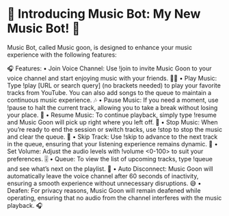 # 🎉 Introducing Music Bot: My New Music Bot! 🎉

Music Bot, called Music goon, is designed to enhance your music experience with the following features:

🎧 Features:
	•	Join Voice Channel: Use !join to invite Music Goon to your voice channel and start enjoying music with your friends. 🕺💃
	•	Play Music: Type !play [URL or search query] (no brackets needed) to play your favorite tracks from YouTube. You can also add songs to 
     the queue to maintain a continuous music experience. 🎶
	•	Pause Music: If you need a moment, use !pause to halt the current track, allowing you to take a break without losing your place. 🍕
	•	Resume Music: To continue playback, simply type !resume and Music Goon will pick up right where you left off. 🔄
	•	Stop Music: When you’re ready to end the session or switch tracks, use !stop to stop the music and clear the queue. 👋
	•	Skip Track: Use !skip to advance to the next track in the queue, ensuring that your listening experience remains dynamic. 🚀
	•	Set Volume: Adjust the audio levels with !volume <0-100> to suit your preferences. 🎚️
	•	Queue: To view the list of upcoming tracks, type !queue and see what’s next on the playlist. 🎼
	•	Auto Disconnect: Music Goon will automatically leave the voice channel after 60 seconds of inactivity, ensuring a smooth experience 
    without unnecessary disruptions. 😅
	•	Deafen: For privacy reasons, Music Goon will remain deafened while operating, ensuring that no audio from the channel interferes with 
    the music playback. 🎧

